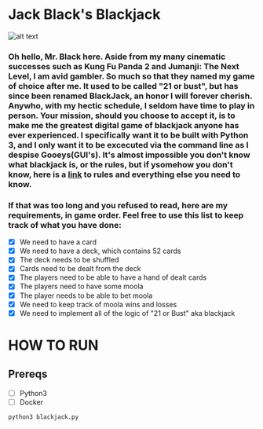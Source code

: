 # Jack Black's Blackjack

![alt text](https://i.imgur.com/pY8m6GH.jpg "Jack Black playing Blackjack")

### Oh hello, Mr. Black here. Aside from my many cinematic successes such as Kung Fu Panda 2 and Jumanji: The Next Level, I am avid gambler. So much so that they named my game of choice after me. It used to be called "21 or bust", but has since been renamed **BlackJack**, an honor I will forever cherish. Anywho, with my hectic schedule, I seldom have time to play in person. Your mission, should you choose to accept it, is to make me the greatest digital game of blackjack anyone has ever experienced. I specifically want it to be built with Python 3, and I only want it to be excecuted via the command line as I despise Gooeys(GUI's). It's almost impossible you don't know what blackjack is, or the rules, but if ysomehow you don't know, here is a [link](https://www.888casino.com/blog/blackjack-strategy-guide/how-to-play-blackjack) to rules and everything else you need to know.

### If that was too long and you refused to read, here are my requirements, in game order. Feel free to use this list to keep track of what you have done:

- [X] We need to have a card
- [X] We need to have a deck, which contains 52 cards
- [X] The deck needs to be shuffled 
- [X] Cards need to be dealt from the deck
- [X] The players need to be able to have a hand of dealt cards
- [X] The players need to have some moola
- [X] The player needs to be able to bet moola 
- [X] We need to keep track of moola wins and losses
- [X] We need to implement all of the logic of "21 or Bust" aka blackjack

# HOW TO RUN
## Prereqs
- [ ] Python3
- [ ] Docker

```bash
python3 blackjack.py
```


